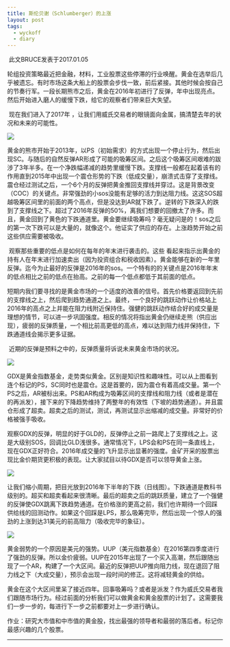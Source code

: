 ```yaml
---
title: 斯伦贝谢（Schlumberger）的上涨
layout: post
tags:
  - wyckoff
  - diary
---
```


​         此文BRUCE发表于2017.01.05

​          轮组投资策略最近把金融，材料，工业股票这些停滞的行业唤醒。黄金在选举后几乎被遗忘。有时市场这条大船上的股票会步伐一致，前后紧接。其他时候会按自己的节奏行军。一段长期熊市之后，黄金在2016年初进行了反弹，年中出现亮点。然后开始进入磨人的缓慢下跌，给它的观察者们带来巨大失望。

​         现在我们进入了2017年 ，让我们用威氏交易者的眼镜面向金属，搞清楚去年的状况和未来的可能性。

![](http://7xo9zb.com1.z0.glb.clouddn.com/1483809710693795063113.png)

​           黄金的熊市开始于2013年，以PS（初始需求）的方式出现一个停止行为，然后出现SC。与随后的自然反弹AR形成了可能的吸筹区间。之后这个吸筹区间艰难的跋涉了3年半多。在一个净跌幅递减的趋势里缓慢下跌。支撑线一般都在起着该有的作用直到2015年中出现一个震仓形势的下跌（低成交量），崩溃式击穿了支撑线。震仓经过测试之后，一个6个月的反弹把黄金推回支撑线并穿过。这是背景改变（COC）的关键点。非常强劲的小sos没能有足够的活力到达阻力线。这这SOS超越吸筹区间里的前面的两个高点，但是没达到AR就下跌了。逆转的下跌深入的跌到了支撑线之下。超过了2016年反弹的50%，离我们想要的回撤太了许多。而且，黄金回到了黄色的下跌通道里。黄金要继续吸筹吗？毫无疑问是的！sos之后的第一次下跌可以是大量的，就像这个。他证实了供应的存在。上涨趋势开始之前这些供应需要被吸收。

​           观察那些重要的低点是如何在每年的年末进行袭击的。这些 看起来指示出黄金的持有人在年末进行加速卖出（因为投资组合和税收因素）。黄金能够在新的一年里反弹。迄今为止最好的反弹是2016年的sos。一个特有的的关键点是2016年年末的低点相比之前的低点在抬高。之前的每一个低点都低于其前面的低点。

​           短期内我们要寻找的是黄金市场的一个适度的改善的信号。首先价格要返回到先前的支撑线之上，然后爬到趋势通道之上。最终，一个良好的跳跃动作让价格站上2016年的高点之上并能在阻力线附近保持住。强健的跳跃动作结合好的成交量是理想的情节，可以进一步巩固强度。相反的情况将指出黄金仍继续走熊（供应出现），疲弱的反弹质量，一个相比前高更低的高点，难以达到阻力线并保持住，下跌通道线会揭示更多证据。

​          近期的反弹是预料之中的，反弹质量将诉说未来黄金市场的状况。

![](http://7xo9zb.com1.z0.glb.clouddn.com/14838098645411025096394.png)

​            GDX是黄金指数基金，走势类似黄金。区别是知识性和趣味性。可以从上图看到连个标记的PS，SC同时也是震仓。这是首要的，因为震仓有着高成交量。第一个PS之后，AR被标出来。PS和AR构成为吸筹区间的支撑线和阻力线（或者是潜在的再派发），接下来的下降趋势维持了两整年的有效性（下坡的趋势通道）。并且震仓形成了超卖。超卖之后的测试，测试，再测试显示出缩减的成交量。非常好的价格被强手吸收。

​             观察GDX的反弹，明显的好于GLD的，反弹停止之前一路爬上了支撑线之上。这是大级别SOS，回调比GLD浅很多。通常情况下，LPS会和PS在同一条直线上，现在GDX正好符合。2016年成交量的飞升显示出显著的强度。金矿开采的股票出现比金价期货更积极的表现。让大家拭目以待GDX是否可以领导黄金上涨。

![](http://7xo9zb.com1.z0.glb.clouddn.com/14838122542341360325275.png)

​          让我们缩小周期，把目光放到2016年下半年的下跌（日线图）。下跌通道是教科书级别的。超买和超卖看起来很清晰。最后的超卖之后的跳跃质量，建立了一个强健的反弹使GDX跳离下跌趋势通道。在价格涨的更高之前，我们也许期待一个回踩供给线的回测动作。如果这个回踩是LPS，那么吸筹完毕，然后出现一个惊人的强劲的上涨到达31美元的前高阻力（吸收完毕的象征）。

![](http://7xo9zb.com1.z0.glb.clouddn.com/14838125243812055901610.png)

​          黄金弱势的一个原因是美元的强势。UUP（美元指数基金）在2016第四季度进行了强劲的反弹。所以金价疲弱。UUP在2015年出现了一个买入高潮，然后跟随出现了一个AR，构建了一个大区间。最近的反弹把UUP推向阻力线，现在退回了阻力线之下（大成交量），预示会出现一段时间的修正。这将减轻黄金的供给。

​          黄金在这个大区间里呆了接近四年。回事吸筹吗？或者是派发？作为威氏交易者我们跟随市场行为。经过前面的分析我们可以做黄金和黄金股票的计划了。这需要我们一步一步的，每进行下一步之前都要对上一步进行确认。

​          作业：研究大市值和中市值的黄金股，找出最强的领导者和最弱的落后者。标记你最感兴趣的几个股票。



----